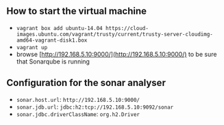 
## How to start the virtual machine
 - `vagrant box add ubuntu-14.04 https://cloud-images.ubuntu.com/vagrant/trusty/current/trusty-server-cloudimg-amd64-vagrant-disk1.box`
 - `vagrant up`
 - browse [http://192.168.5.10:9000/](http://192.168.5.10:9000/) to be sure that Sonarqube is running


## Configuration for the sonar analyser
 - `sonar.host.url`: `http://192.168.5.10:9000/`
 - `sonar.jdb.url`: `jdbc:h2:tcp://192.168.5.10:9092/sonar`
 - `sonar.jdbc.driverClassName`: `org.h2.Driver`
